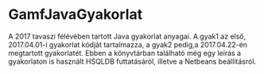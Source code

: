 # GamfJavaGyakorlat
A 2017 tavaszi félévében tartott Java gyakorlat anyagai.
A gyak1 az első, 2017.04.01-i gyakorlat kódját tartalmazza, a gyak2 pedig,a 2017.04.22-én megtartott gyakorlatét.
Ebben a könyvtárban található még egy leírás a gyakorlaton is használt HSQLDB futtatásáról, illetve a Netbeans beállításról.
